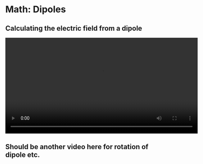 # Math: Dipoles

## Calculating the electric field from a dipole

<video width="600" controls>
  <source src="media/vid1_1.mkv" type="video/mp4">
  Your browser does not support the video tag.
</video>


## Should be another video here for rotation of dipole etc.
